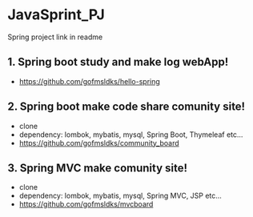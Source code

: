 # JavaSprint_PJ
 Spring project link in readme 


## 1. Spring boot study and make log webApp!
* https://github.com/gofmsldks/hello-spring

## 2. Spring boot make code share comunity site!
* clone
* dependency: lombok, mybatis, mysql, Spring Boot, Thymeleaf etc...
* https://github.com/gofmsldks/community_board


## 3. Spring MVC make comunity site!
* clone
* dependency: lombok, mybatis, mysql, Spring MVC, JSP etc...
* https://github.com/gofmsldks/mvcboard
